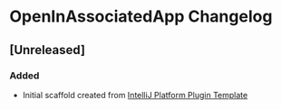 <!-- Keep a Changelog guide -> https://keepachangelog.com -->

# OpenInAssociatedApp Changelog

## [Unreleased]
### Added
- Initial scaffold created from [IntelliJ Platform Plugin Template](https://github.com/JetBrains/intellij-platform-plugin-template)
